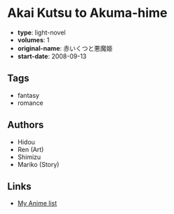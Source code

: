 # Akai Kutsu to Akuma-hime

-   **type**: light-novel
-   **volumes**: 1
-   **original-name**: 赤いくつと悪魔姫
-   **start-date**: 2008-09-13

## Tags

-   fantasy
-   romance

## Authors

-   Hidou
-   Ren (Art)
-   Shimizu
-   Mariko (Story)

## Links

-   [My Anime list](https://myanimelist.net/manga/77971/Akai_Kutsu_to_Akuma-hime)
